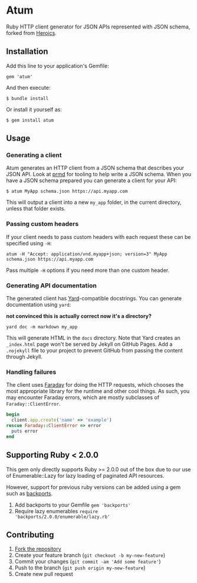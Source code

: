 # Atum

Ruby HTTP client generator for JSON APIs represented with JSON schema, forked
from [Heroics](https://github.com/interagent/heroics).

## Installation

Add this line to your application's Gemfile:

    gem 'atum'

And then execute:

    $ bundle install

Or install it yourself as:

    $ gem install atum

## Usage

### Generating a client

Atum generates an HTTP client from a JSON schema that describes your JSON
API. Look at [prmd](https://github.com/interagent/prmd) for tooling to help
write a JSON schema.  When you have a JSON schema prepared you can generate a
client for your API:

```
$ atum MyApp schema.json https://api.myapp.com
```

This will output a client into a new `my_app` folder, in the current directory,
unless that folder exists.

### Passing custom headers

If your client needs to pass custom headers with each request these can be
specified using `-H`:

```
atum -H "Accept: application/vnd.myapp+json; version=3" MyApp schema.json https://api.myapp.com
```

Pass multiple `-H` options if you need more than one custom header.

### Generating API documentation

The generated client has [Yard](http://yardoc.org/)-compatible docstrings.
You can generate documentation using `yard`:

__not convinced this is actually correct now it's a directory?__
```
yard doc -m markdown my_app
```

This will generate HTML in the `docs` directory.  Note that Yard creates an
`_index.html` page won't be served by Jekyll on GitHub Pages.  Add a
`.nojekyll` file to your project to prevent GitHub from passing the content
through Jekyll.

### Handling failures

The client uses [Faraday](https://github.com/lostisland/faraday) for doing the
HTTP requests, which chooses the most appropriate library for the runtime and
other cool things. As such, you may encounter Faraday errors, which are mostly
subclasses of `Faraday::ClientError`.

```ruby
begin
  client.app.create('name' => 'example')
rescue Faraday::ClientError => error
  puts error
end
```

## Supporting Ruby < 2.0.0
This gem only directly supports Ruby >= 2.0.0 out of the box due to our use of
Enumerable::Lazy for lazy loading of paginated API resources.

However, support for previous ruby versions can be added using a gem such as
[backports](https://github.com/marcandre/backports).

1. Add backports to your Gemfile
   ```gem 'backports'```
2. Require lazy enumerables
   ```require 'backports/2.0.0/enumerable/lazy.rb'```

## Contributing

1. [Fork the repository](https://github.com/isaacseymour/atum/fork)
2. Create your feature branch (`git checkout -b my-new-feature`)
3. Commit your changes (`git commit -am 'Add some feature'`)
4. Push to the branch (`git push origin my-new-feature`)
5. Create new pull request
